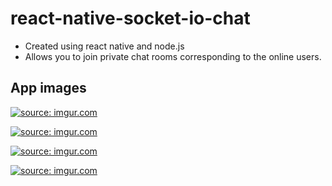 # react-native-socket-io-chat

- Created using react native and node.js 
- Allows you to join private chat rooms corresponding to the online users.

## App images

<a href="https://imgur.com/OHigaav"><img src="https://i.imgur.com/OHigaav.jpg?1" title="source: imgur.com" /></a>

<a href="https://imgur.com/JuOldVF"><img src="https://i.imgur.com/JuOldVF.jpg?1" title="source: imgur.com" /></a>

<a href="https://imgur.com/txlA7cW"><img src="https://i.imgur.com/txlA7cW.jpg?1" title="source: imgur.com" /></a>

<a href="https://imgur.com/wUglNTg"><img src="https://i.imgur.com/wUglNTg.jpg?1" title="source: imgur.com" /></a>
